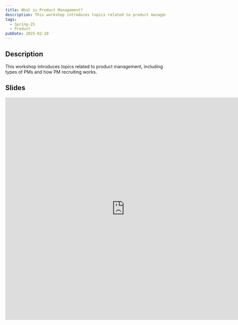 ```yaml
---
title: What is Product Management?
description: This workshop introduces topics related to product management, including types of PMs and how PM recruiting works.
tags:
  - Spring-25
  - Product
pubDate: 2025-02-10
---
```


## Description

This workshop introduces topics related to product management, including types of PMs and how PM recruiting works.

## Slides

<iframe src="https://docs.google.com/presentation/d/e/2PACX-1vTyRYgVf6A95SgBarxtlSC1CyJVlPdh0MfVS3eic0lgX6zmZ0C9iH0cp371jfpZonQEoXQr5C3_mmR6/embed?start=false&loop=false&delayms=3000" frameborder="0" width="750" height="700" allowfullscreen="true" mozallowfullscreen="true" webkitallowfullscreen="true"></iframe>
